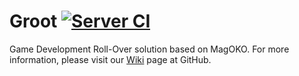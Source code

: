 # Groot [![Server CI](https://github.com/deepinthink/groot/actions/workflows/server-ci.yml/badge.svg)](https://github.com/deepinthink/groot/actions/workflows/server-ci.yml) 
Game Development Roll-Over solution based on MagOKO. For more information, 
please visit our [Wiki](https://github.com/deepinthink/groot/wiki) page at GitHub.
